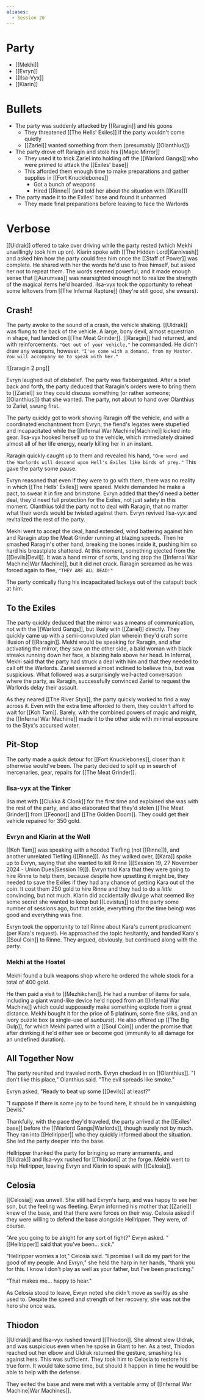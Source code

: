 ```yaml
---
aliases:
  - Session 20
---
```

# Party
- [[Mekhi]]
- [[Evryn]]
- [[Ilsa-Vyx]]
- [[Kiarin]]
# Bullets
- The party was suddenly attacked by [[Raragin]] and his goons
	- They threatened [[The Hells' Exiles]] if the party wouldn't come quietly
	- [[Zariel]] wanted something from them (presumably [[Olanthius]])
- The party drove off Raragin and stole his [[Magic Mirror]]
	- They used it to trick Zariel into holding off the [[Warlord Gangs]] who were primed to attack the [[Exiles' base]]
	- This afforded them enough time to make preparations and gather supplies in [[Fort Knucklebones]]
		- Got a bunch of weapons
		- Hired [[Rinne]] (and told her about the situation with [[Kara]])
- The party made it to the Exiles' base and found it unharmed
	- They made final preparations before leaving to face the Warlords
# Verbose
[[Uldrak]] offered to take over driving while the party rested (which Mekhi unwillingly took him up on). Kiarin spoke with [[The Hidden Lord|Karnivash]] and asked him how the party could free him once the [[Staff of Power]] was complete. He shared with her the words he'd use to free himself, but asked her not to repeat them. The words seemed powerful, and it made enough sense that [[Aurumvas]] was nearsighted enough not to realize the strength of the magical items he'd hoarded. Ilsa-vyx took the opportunity to reheat some leftovers from [[The Infernal Rapture]] (they're still good, she swears).
## Crash!
The party awoke to the sound of a crash, the vehicle shaking. [[Uldrak]] was flung to the back of the vehicle. A large, bony devil, almost equestrian in shape, had landed on [[The Meat Grinder]]. [[Raragin]] had returned, and with reinforcements. `"Get out of your vehicle,"` he commanded. He didn't draw any weapons, however. `"I've come with a demand, from my Master. You will accompany me to speak with her."`

![[raragin 2.png]]

Evryn laughed out of disbelief. The party was flabbergasted. After a brief back and forth, the party deduced that Raragin's orders were to bring them to [[Zariel]] so they could discuss something (or rather someone; [[Olanthius]]) that she wanted. The party, not about to hand over Olanthius to Zariel, swung first.

The party quickly got to work shoving Raragin off the vehicle, and with a coordinated enchantment from Evryn, the fiend's legates were stupefied and incapacitated while the [[Infernal War Machine|Machine]] kicked into gear. Ilsa-vyx hooked herself up to the vehicle, which immediately drained almost all of her life energy, nearly killing her in an instant.

Raragin quickly caught up to them and revealed his hand, `"One word and the Warlords will descend upon Hell's Exiles like birds of prey."` This gave the party some pause.

Evryn reasoned that even if they were to go with them, there was no reality in which [[The Hells' Exiles]] were spared. Mekhi demanded he make a pact, to swear it in fire and brimstone. Evryn added that they'd need a better deal, they'd need full protection for the Exiles, not just safety in this moment. Olanthius told the party not to deal with Raragin, that no matter what their words would be twisted against them. Evryn revived Ilsa-vyx and revitalized the rest of the party.

Mekhi went to accept the deal, hand extended, wind battering against him and Raragin atop the Meat Grinder running at blazing speeds. Then he smashed Raragin's other hand, breaking the bones inside it, pushing him so hard his breastplate shattered. At this moment, something ejected from the [[Devils|Devil]]. It was a hand mirror of sorts, landing atop the [[Infernal War Machine|War Machine]], but it did not crack. Raragin screamed as he was forced again to flee, `"THEY ARE ALL DEAD!"`

The party comically flung his incapacitated lackeys out of the catapult back at him.
## To the Exiles
The party quickly deduced that the mirror was a means of communication, not with the [[Warlord Gangs]], but likely with [[Zariel]] directly. They quickly came up with a semi-convoluted plan wherein they'd craft some illusion of [[Raragin]]. Mekhi would be speaking for Raragin, and after activating the mirror, they saw on the other side, a bald woman with black streaks running down her face, a blazing halo above her head. In Infernal, Mekhi said that the party had struck a deal with him and that they needed to call off the Warlords. Zariel seemed almost inclined to believe this, but was suspicious. What followed was a surprisingly well-acted conversation where the party, as Raragin, successfully convinced Zariel to request the Warlords delay their assault.

As they neared [[The River Styx]], the party quickly worked to find a way across it. Even with the extra time afforded to them, they couldn't afford to wait for [[Koh Tam]]. Barely, with the combined powers of magic and might, the [[Infernal War Machine]] made it to the other side with minimal exposure to the Styx's accursed water.
## Pit-Stop
The party made a quick detour for [[Fort Knucklebones]], closer than it otherwise would've been. The party decided to split up in search of mercenaries, gear, repairs for [[The Meat Grinder]].
### Ilsa-vyx at the Tinker
Ilsa met with [[Clukka & Clonk]] for the first time and explained she was with the rest of the party, and also elaborated that they'd stolen [[The Meat Grinder]] from [[Feonor]] and [[The Golden Doom]]. They could get their vehicle repaired for 350 gold.
### Evryn and Kiarin at the Well
[[Koh Tam]] was speaking with a hooded Tiefling (not [[Rinne]]), and another unrelated Tiefling ([[Rinne]]). As they walked over, [[Kara]] spoke up to Evryn, saying that she wanted to kill Rinne ([[Session 19, 27 November 2024 - Union Dues|Session 19]]). Evryn told Kara that they were going to hire Rinne to help them, because despite how upsetting it might be, they needed to save the Exiles if they had any chance of getting Kara out of the coin. It cost them 250 gold to hire Rinne and they had to do a *little* convincing, but not much. Kiarin did accidentally divulge what seemed like some secret she wanted to keep but [[Levistus]] told the party some number of sessions ago, but that aside, everything (for the time being) was good and everything was fine.

Evryn took the opportunity to tell Rinne about Kara's current predicament (per Kara's request). He approached the topic hesitantly, and handed Kara's [[Soul Coin]] to Rinne. They argued, obviously, but continued along with the party.
### Mekhi at the Hostel
Mekhi found a bulk weapons shop where he ordered the whole stock for a total of 400 gold. 

He then paid a visit to [[Mezhikchen]]. He had a number of items for sale, including a giant wand-like device he'd ripped from an [[Infernal War Machine]] which could supposedly make something explode from a great distance. Mekhi bought it for the price of 5 platinum, some fine silks, and an ivory puzzle box (a single-use of *sunburst*). He also offered up [[The Big Gulp]], for which Mekhi parted with a [[Soul Coin]] under the promise that after drinking it he'd either see or become god (immunity to all damage for an undefined duration).
## All Together Now
The party reunited and traveled north. Evryn checked in on [[Olanthius]]. "I don't like this place," Olanthius said. "The evil spreads like smoke."

Evryn asked, "Ready to beat up some [[Devils]] at least?"

"I suppose if there is some joy to be found here, it should be in vanquishing Devils."

Thankfully, with the pace they'd traveled, the party arrived at the [[Exiles' base]] before the [[Warlord Gangs|Warlords]], though surely not by much. They ran into [[Hellripper]] who they quickly informed about the situation. She led the party deeper into the base.

Hellripper thanked the party for bringing so many armaments, and [[Uldrak]] and Ilsa-vyx rushed for [[Thiodon]] at the forge. Mekhi went to help Hellripper, leaving Evryn and Kiarin to speak with [[Celosia]].
## Celosia
[[Celosia]] was unwell. She still had Evryn's harp, and was happy to see her son, but the feeling was fleeting. Evryn informed his mother that [[Zariel]] knew of the base, and that there were forces on their way. Celosia asked if they were willing to defend the base alongside Hellripper. They were, of course.

"Are you going to be alright for any sort of fight?" Evryn asked. "[[Hellripper]] said that you've been... sick."

"Hellripper worries a lot," Celosia said. "I promise I will do my part for the good of my people. And Evryn," she held the harp in her hands, "thank you for this. I know I don't play as well as your father, but I've been practicing."

"That makes me... happy to hear."

As Celosia stood to leave, Evryn noted she didn't move as swiftly as she used to. Despite the speed and strength of her recovery, she was not the hero she once was.
## Thiodon
[[Uldrak]] and Ilsa-vyx rushed toward [[Thiodon]]. She almost slew Uldrak, and was suspicious even when he spoke in Giant to her. As a test, Thiodon reached out her elbow and Uldrak returned the gesture, smashing his against hers. This was sufficient. They took him to Celosia to restore his true form. It would take some time, but should it happen in time he would be able to help with the defense.

They exited the base and were met with a veritable army of [[Infernal War Machine|War Machines]].